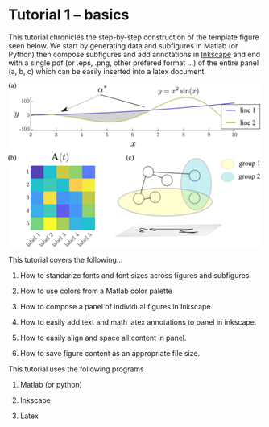 
# Tutorial 1 &ndash; basics

This tutorial chronicles the step-by-step construction of the template figure seen below. We start by generating data and subfigures in Matlab (or Python) then compose subfigures and add annotations in [Inkscape](https://inkscape.org/) and end with a single pdf (or .eps, .png, other prefered format ...) of the entire panel (a, b, c) which can be easily inserted into a latex document. 



<img src="figures/demo_panel.png" width="500">



This tutorial covers the following...

1. How to standarize fonts and font sizes across figures and subfigures.

2. How to use colors from a Matlab color palette

3. How to compose a panel of individual figures in Inkscape.

4. How to easily add text and math latex annotations to panel in inkscape.

5. How to easily align and space all content in panel.

6. How to save figure content as an appropriate file size.


This tutorial uses the following programs

1. Matlab (or python)

2. Inkscape

3. Latex
